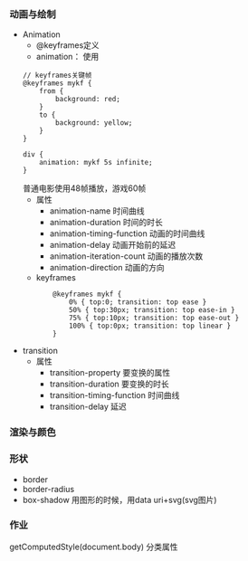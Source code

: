 ### 动画与绘制

- Animation
    - @keyframes定义
    - animation： 使用
    ```
    // keyframes关键帧
    @keyframes mykf {
        from {
            background: red;
        }
        to {
            background: yellow;
        }
    }

    div {
        animation: mykf 5s infinite;
    }
    ```
    普通电影使用48帧播放，游戏60帧
    - 属性
        - animation-name 时间曲线
        - animation-duration 时间的时长
        - animation-timing-function 动画的时间曲线
        - animation-delay 动画开始前的延迟
        - animation-iteration-count 动画的播放次数
        - animation-direction 动画的方向
    - keyframes
        ```
            @keyframes mykf {
                0% { top:0; transition: top ease }
                50% { top:30px; transition: top ease-in }
                75% { top:10px; transition: top ease-out }
                100% { top:0px; transition: top linear }
            }
       ```
- transition
    - 属性
        - transition-property 要变换的属性
        - transition-duration 要变换的时长
        - transition-timing-function 时间曲线
        - transition-delay 延迟


### 渲染与颜色

### 形状
- border
- border-radius
- box-shadow
用图形的时候，用data uri+svg(svg图片)



### 作业
getComputedStyle(document.body)
分类属性
